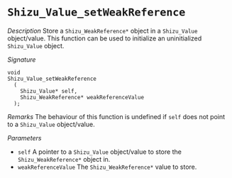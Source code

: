 # `Shizu_Value_setWeakReference`

*Description*
Store a `Shizu_WeakReference*` object in a `Shizu_Value` object/value.
This function can be used to initialize an uninitialized `Shizu_Value` object.

*Signature*
```
void
Shizu_Value_setWeakReference
  (
    Shizu_Value* self,
    Shizu_WeakReference* weakReferenceValue
  );
```

*Remarks*
The behaviour of this function is undefined if `self` does not point to a `Shizu_Value` object/value.

*Parameters*
- `self` A pointer to a `Shizu_Value` object/value to store the `Shizu_WeakReference*` object in.
- `weakReferenceValue` The `Shizu_WeakReference*` value to store.
